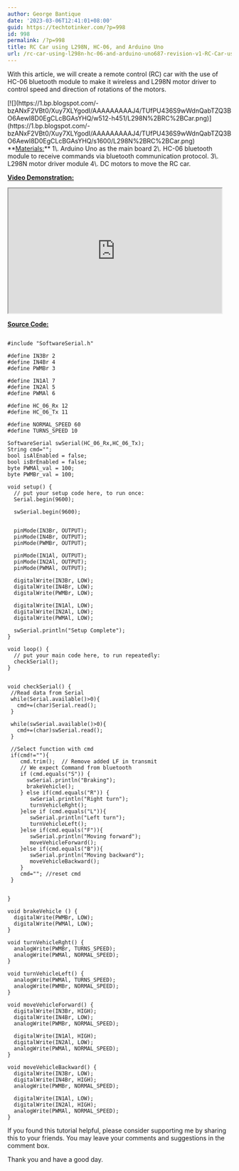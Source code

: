 ```yaml
---
author: George Bantique
date: '2023-03-06T12:41:01+08:00'
guid: https://techtotinker.com/?p=998
id: 998
permalink: /?p=998
title: RC Car using L298N, HC-06, and Arduino Uno
url: /rc-car-using-l298n-hc-06-and-arduino-uno687-revision-v1-RC-Car-using-L298N-HC-06-and-Arduino-Uno
---
```



With this article, we will create a remote control (RC) car with the use of HC-06 bluetooth module to make it wireless and L298N motor driver to control speed and direction of rotations of the motors.

<div style="clear: both; text-align: left;">[![](https://1.bp.blogspot.com/-bzANxF2VBt0/Xuy7XLYgodI/AAAAAAAAAJ4/TUfPU436S9wWdnQabTZQ3BO6AewI8D0EgCLcBGAsYHQ/w512-h451/L298N%2BRC%2BCar.png)](https://1.bp.blogspot.com/-bzANxF2VBt0/Xuy7XLYgodI/AAAAAAAAAJ4/TUfPU436S9wWdnQabTZQ3BO6AewI8D0EgCLcBGAsYHQ/s1600/L298N%2BRC%2BCar.png)</div>**<u>Materials:</u>**  
1\. Arduino Uno as the main board  
2\. HC-06 bluetooth module to receive commands via bluetooth communication protocol.  
3\. L298N motor driver module  
4\. DC motors to move the RC car.

**<u>Video Demonstration:</u>**

<iframe allowfullscreen="" height="280" loading="lazy" src="https://www.youtube.com/embed/4P0rrWE6LAs" width="480" youtube-src-=""></iframe>

**<u>Source Code:</u>**

```

#include "SoftwareSerial.h"

#define IN3Br 2
#define IN4Br 4
#define PWMBr 3

#define IN1Al 7
#define IN2Al 5
#define PWMAl 6

#define HC_06_Rx 12
#define HC_06_Tx 11

#define NORMAL_SPEED 60
#define TURNS_SPEED 10

SoftwareSerial swSerial(HC_06_Rx,HC_06_Tx);
String cmd="";
bool isAlEnabled = false;
bool isBrEnabled = false;
byte PWMAl_val = 100;
byte PWMBr_val = 100;

void setup() {
  // put your setup code here, to run once:
  Serial.begin(9600);

  swSerial.begin(9600);
  

  pinMode(IN3Br, OUTPUT);
  pinMode(IN4Br, OUTPUT);
  pinMode(PWMBr, OUTPUT);

  pinMode(IN1Al, OUTPUT);
  pinMode(IN2Al, OUTPUT);
  pinMode(PWMAl, OUTPUT);

  digitalWrite(IN3Br, LOW);
  digitalWrite(IN4Br, LOW);
  digitalWrite(PWMBr, LOW);

  digitalWrite(IN1Al, LOW);
  digitalWrite(IN2Al, LOW);
  digitalWrite(PWMAl, LOW);

  swSerial.println("Setup Complete");
}

void loop() {
  // put your main code here, to run repeatedly:
  checkSerial();
}


void checkSerial() {
 //Read data from Serial
 while(Serial.available()>0){
   cmd+=(char)Serial.read();
 }

 while(swSerial.available()>0){
   cmd+=(char)swSerial.read();
 }
 
 //Select function with cmd
 if(cmd!=""){
    cmd.trim();  // Remove added LF in transmit
    // We expect Command from bluetooth
    if (cmd.equals("S")) {
      swSerial.println("Braking");
      brakeVehicle();
    } else if(cmd.equals("R")) {
       swSerial.println("Right turn");
       turnVehicleRght();
    }else if (cmd.equals("L")){
       swSerial.println("Left turn");
       turnVehicleLeft();
    }else if(cmd.equals("F")){
       swSerial.println("Moving forward");   
       moveVehicleForward();
    }else if(cmd.equals("B")){
       swSerial.println("Moving backward");
       moveVehicleBackward();
    }
    cmd=""; //reset cmd
 }
 
 
}

void brakeVehicle () {
  digitalWrite(PWMBr, LOW);
  digitalWrite(PWMAl, LOW);
}

void turnVehicleRght() {
  analogWrite(PWMBr, TURNS_SPEED);
  analogWrite(PWMAl, NORMAL_SPEED);
}

void turnVehicleLeft() {
  analogWrite(PWMAl, TURNS_SPEED);
  analogWrite(PWMBr, NORMAL_SPEED);
}

void moveVehicleForward() {
  digitalWrite(IN3Br, HIGH);
  digitalWrite(IN4Br, LOW);
  analogWrite(PWMBr, NORMAL_SPEED);

  digitalWrite(IN1Al, HIGH);
  digitalWrite(IN2Al, LOW);
  analogWrite(PWMAl, NORMAL_SPEED);
}

void moveVehicleBackward() {
  digitalWrite(IN3Br, LOW);
  digitalWrite(IN4Br, HIGH);
  analogWrite(PWMBr, NORMAL_SPEED);

  digitalWrite(IN1Al, LOW);
  digitalWrite(IN2Al, HIGH);
  analogWrite(PWMAl, NORMAL_SPEED);
}

```

If you found this tutorial helpful, please consider supporting me by sharing this to your friends. You may leave your comments and suggestions in the comment box.

Thank you and have a good day.